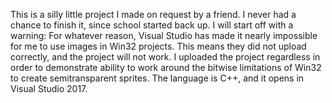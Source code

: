 This is a silly little project I made on request by a friend.
I never had a chance to finish it, since school started back up.
I will start off with a warning: For whatever reason, Visual Studio
 has made it nearly impossible for me to use images in Win32 projects.
This means they did not upload correctly, and the project will not work.
I uploaded the project regardless in order to demonstrate ability to work
 around the bitwise limitations of Win32 to create semitransparent sprites.
The language is C++, and it opens in Visual Studio 2017.
